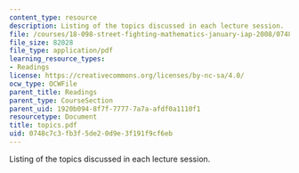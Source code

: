```yaml
---
content_type: resource
description: Listing of the topics discussed in each lecture session.
file: /courses/18-098-street-fighting-mathematics-january-iap-2008/0748c7c3fb3f5de20d9e3f191f9cf6eb_topics.pdf
file_size: 82028
file_type: application/pdf
learning_resource_types:
- Readings
license: https://creativecommons.org/licenses/by-nc-sa/4.0/
ocw_type: OCWFile
parent_title: Readings
parent_type: CourseSection
parent_uid: 1920b094-8f7f-7777-7a7a-afdf0a1110f1
resourcetype: Document
title: topics.pdf
uid: 0748c7c3-fb3f-5de2-0d9e-3f191f9cf6eb
---
```

Listing of the topics discussed in each lecture session.